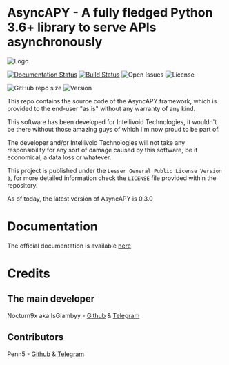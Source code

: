 # AsyncAPY - A fully fledged Python 3.6+ library to serve APIs asynchronously 

![Logo](https://i.ibb.co/2jsY3Kv/IMG-20200316-114028-125.png)

[![Documentation Status](https://readthedocs.org/projects/asyncapy/badge/?version=dev)](https://asyncapy.readthedocs.io/en/dev/?badge=dev) [![Build Status](https://travis-ci.com/nocturn9x/AsyncAPY.svg?branch=master)](https://travis-ci.com/nocturn9x/AsyncAPY) ![Open Issues](https://img.shields.io/github/issues/intellivoid/AsyncAPY) ![License](https://img.shields.io/github/license/intellivoid/AsyncAPY)

![GitHub repo size](https://img.shields.io/github/repo-size/intellivoid/AsyncAPY) ![Version](https://img.shields.io/badge/version-0.3.0--alpha-blue)

This repo contains the source code of the AsyncAPY framework, which is provided to the end-user "as is" without any warranty of any kind. 

This software has been developed for Intellivoid Technologies, it wouldn't be there without those amazing guys of which I'm now proud to be part of.

The developer and/or Intellivoid Technologies will not take any responsibility for any sort of damage caused by this software, be it economical, a data loss or whatever. 

This project is published under the `Lesser General Public License Version 3`, for more detailed information check the `LICENSE` file provided within the repository. 

As of today, the latest version of AsyncAPY is 0.3.0

# Documentation

The official documentation is available [here](https://asyncapy.readthedocs.io)

# Credits

## The main developer

Nocturn9x aka IsGiambyy - [Github](https://github.com/nocturn9x) & [Telegram](https://t.me/isgiambyy)

## Contributors

Penn5 - [Github](https://github.com/penn5) & [Telegram](https://t.me/Hackintosh5)

